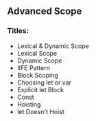 ## Advanced Scope
### Titles: 
- Lexical & Dynamic Scope
- Lexical Scope
- Dynamic Scope
- IIFE Pattern
- Block Scoping
- Choosing let or var
- Explicit let Block
- Const
- Hoisting
- let Doesn't Hoist


